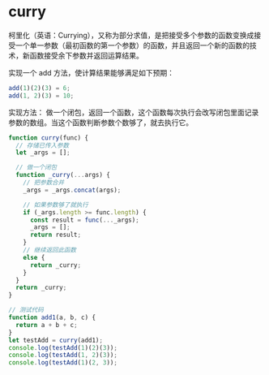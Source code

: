 # curry

柯里化（英语：Currying），又称为部分求值，是把接受多个参数的函数变换成接受一个单一参数（最初函数的第一个参数）的函数，并且返回一个新的函数的技术，新函数接受余下参数并返回运算结果。

实现一个 add 方法，使计算结果能够满足如下预期：

```js
add(1)(2)(3) = 6;
add(1, 2)(3) = 10;
```

实现方法： 做一个闭包，返回一个函数，这个函数每次执行会改写闭包里面记录参数的数组。当这个函数判断参数个数够了，就去执行它。

```js
function curry(func) {
  // 存储已传入参数
  let _args = [];

  // 做一个闭包
  function _curry(...args) {
    // 把参数合并
    _args = _args.concat(args);

    // 如果参数够了就执行
    if (_args.length >= func.length) {
      const result = func(..._args);
      _args = [];
      return result;
    }
    // 继续返回此函数
    else {
      return _curry;
    }
  }
  return _curry;
}
```

```js
// 测试代码
function add1(a, b, c) {
  return a + b + c;
}
let testAdd = curry(add1);
console.log(testAdd(1)(2)(3));
console.log(testAdd(1, 2)(3));
console.log(testAdd(1)(2, 3));
```
